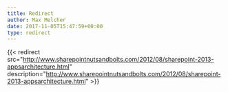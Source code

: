```yaml
---
title: Redirect
author: Max Melcher
date: 2017-11-05T15:47:59+00:00
type: redirect
---
```

{{< redirect src="http://www.sharepointnutsandbolts.com/2012/08/sharepoint-2013-appsarchitecture.html" description="http://www.sharepointnutsandbolts.com/2012/08/sharepoint-2013-appsarchitecture.html" >}}
